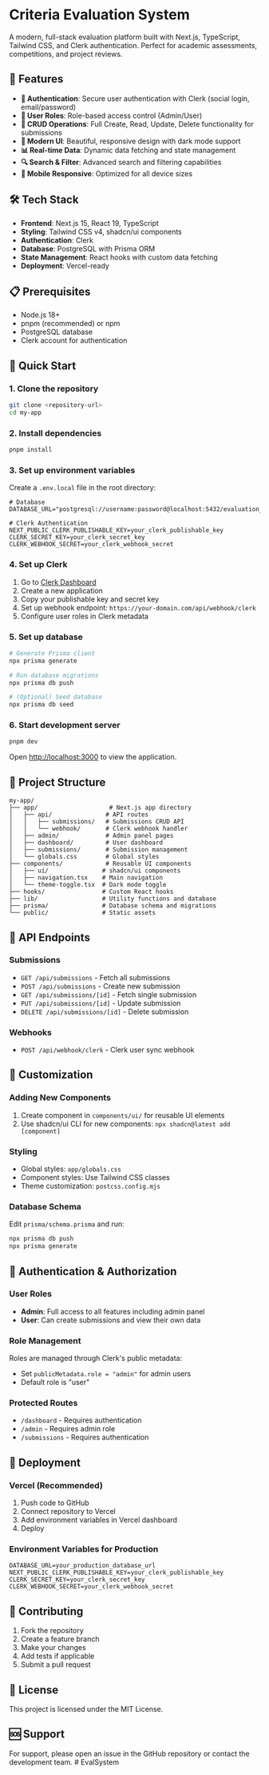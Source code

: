 # Criteria Evaluation System

A modern, full-stack evaluation platform built with Next.js, TypeScript, Tailwind CSS, and Clerk authentication. Perfect for academic assessments, competitions, and project reviews.

## 🚀 Features

- **🔐 Authentication**: Secure user authentication with Clerk (social login, email/password)
- **👥 User Roles**: Role-based access control (Admin/User)
- **📝 CRUD Operations**: Full Create, Read, Update, Delete functionality for submissions
- **🎨 Modern UI**: Beautiful, responsive design with dark mode support
- **📊 Real-time Data**: Dynamic data fetching and state management
- **🔍 Search & Filter**: Advanced search and filtering capabilities
- **📱 Mobile Responsive**: Optimized for all device sizes

## 🛠️ Tech Stack

- **Frontend**: Next.js 15, React 19, TypeScript
- **Styling**: Tailwind CSS v4, shadcn/ui components
- **Authentication**: Clerk
- **Database**: PostgreSQL with Prisma ORM
- **State Management**: React hooks with custom data fetching
- **Deployment**: Vercel-ready

## 📋 Prerequisites

- Node.js 18+ 
- pnpm (recommended) or npm
- PostgreSQL database
- Clerk account for authentication

## 🚀 Quick Start

### 1. Clone the repository

```bash
git clone <repository-url>
cd my-app
```

### 2. Install dependencies

```bash
pnpm install
```

### 3. Set up environment variables

Create a `.env.local` file in the root directory:

```env
# Database
DATABASE_URL="postgresql://username:password@localhost:5432/evaluation_system"

# Clerk Authentication
NEXT_PUBLIC_CLERK_PUBLISHABLE_KEY=your_clerk_publishable_key
CLERK_SECRET_KEY=your_clerk_secret_key
CLERK_WEBHOOK_SECRET=your_clerk_webhook_secret
```

### 4. Set up Clerk

1. Go to [Clerk Dashboard](https://dashboard.clerk.com/)
2. Create a new application
3. Copy your publishable key and secret key
4. Set up webhook endpoint: `https://your-domain.com/api/webhook/clerk`
5. Configure user roles in Clerk metadata

### 5. Set up database

```bash
# Generate Prisma client
npx prisma generate

# Run database migrations
npx prisma db push

# (Optional) Seed database
npx prisma db seed
```

### 6. Start development server

```bash
pnpm dev
```

Open [http://localhost:3000](http://localhost:3000) to view the application.

## 📁 Project Structure

```
my-app/
├── app/                    # Next.js app directory
│   ├── api/               # API routes
│   │   ├── submissions/   # Submissions CRUD API
│   │   └── webhook/       # Clerk webhook handler
│   ├── admin/             # Admin panel pages
│   ├── dashboard/         # User dashboard
│   ├── submissions/       # Submission management
│   └── globals.css        # Global styles
├── components/            # Reusable UI components
│   ├── ui/               # shadcn/ui components
│   ├── navigation.tsx    # Main navigation
│   └── theme-toggle.tsx  # Dark mode toggle
├── hooks/                # Custom React hooks
├── lib/                  # Utility functions and database
├── prisma/               # Database schema and migrations
└── public/               # Static assets
```

## 🔧 API Endpoints

### Submissions
- `GET /api/submissions` - Fetch all submissions
- `POST /api/submissions` - Create new submission
- `GET /api/submissions/[id]` - Fetch single submission
- `PUT /api/submissions/[id]` - Update submission
- `DELETE /api/submissions/[id]` - Delete submission

### Webhooks
- `POST /api/webhook/clerk` - Clerk user sync webhook

## 🎨 Customization

### Adding New Components

1. Create component in `components/ui/` for reusable UI elements
2. Use shadcn/ui CLI for new components: `npx shadcn@latest add [component]`

### Styling

- Global styles: `app/globals.css`
- Component styles: Use Tailwind CSS classes
- Theme customization: `postcss.config.mjs`

### Database Schema

Edit `prisma/schema.prisma` and run:
```bash
npx prisma db push
npx prisma generate
```

## 🔐 Authentication & Authorization

### User Roles

- **Admin**: Full access to all features including admin panel
- **User**: Can create submissions and view their own data

### Role Management

Roles are managed through Clerk's public metadata:
- Set `publicMetadata.role = "admin"` for admin users
- Default role is "user"

### Protected Routes

- `/dashboard` - Requires authentication
- `/admin` - Requires admin role
- `/submissions` - Requires authentication

## 🚀 Deployment

### Vercel (Recommended)

1. Push code to GitHub
2. Connect repository to Vercel
3. Add environment variables in Vercel dashboard
4. Deploy

### Environment Variables for Production

```env
DATABASE_URL=your_production_database_url
NEXT_PUBLIC_CLERK_PUBLISHABLE_KEY=your_clerk_publishable_key
CLERK_SECRET_KEY=your_clerk_secret_key
CLERK_WEBHOOK_SECRET=your_clerk_webhook_secret
```

## 🤝 Contributing

1. Fork the repository
2. Create a feature branch
3. Make your changes
4. Add tests if applicable
5. Submit a pull request

## 📝 License

This project is licensed under the MIT License.

## 🆘 Support

For support, please open an issue in the GitHub repository or contact the development team.
#   E v a l S y s t e m  
 